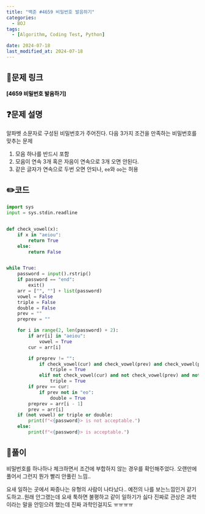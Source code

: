 ```yaml
---
title: "백준 #4659 비밀번호 발음하기"
categories:
  - BOJ
tags:
  - [Algorithm, Coding Test, Python]

date: 2024-07-18
last_modified_at: 2024-07-18
---
```


## :link:문제 링크

<a href="https://www.acmicpc.net/problem/4659" style="text-decoration:none; color:black; font-weight:bold" target="_blank">[4659 비밀번호 발음하기]</a>

## :question:문제 설명

알파벳 소문자로 구성된 비밀번호가 주어진다.
다음 3가지 조건을 만족하는 비밀번호를 맞추는 문제

1. 모음 하나를 반드시 포함
2. 모음이 연속 3개 혹은 자음이 연속으로 3개 오면 안된다.
3. 같은 글자가 연속으로 두번 오면 안되나, `ee`와 `oo`는 허용

## :pencil2:코드

```python
import sys
input = sys.stdin.readline


def check_vowel(x):
    if x in "aeiou":
        return True
    else:
        return False


while True:
    password = input().rstrip()
    if password == "end":
        exit()
    arr = ["", ""] + list(password)
    vowel = False
    triple = False
    double = False
    prev = ""
    preprev = ""

    for i in range(2, len(password) + 2):
        if arr[i] in "aeiou":
            vowel = True
        cur = arr[i]

        if preprev != "":
            if check_vowel(cur) and check_vowel(prev) and check_vowel(preprev):
                triple = True
            elif not check_vowel(cur) and not check_vowel(prev) and not check_vowel(preprev):
                triple = True
        if prev == cur:
            if prev not in "eo":
                double = True
        preprev = arr[i - 1]
        prev = arr[i]
    if (not vowel) or triple or double:
        print(f"<{password}> is not acceptable.")
    else:
        print(f"<{password}> is acceptable.")
```

## :memo:풀이

비밀번호를 하나하나 체크하면서 조건에 부합하지 않는 경우를 확인해주었다.
오랜만에 풀어서 그런지 뭔가 빨리 안풀린 느낌..

요새 일하는 곳에서 짜증나는 유형의 사람이 나타났다..
예전의 나를 보는느낌인거 같기도하고..원래 안그랬는데 요새 툭하면 불평하고 같이 일하기가 싫다 진짜로
관상은 과학이라는 말을 안믿으려 했는데 진짜 과학인걸지도 ㅠㅠㅠㅠ

